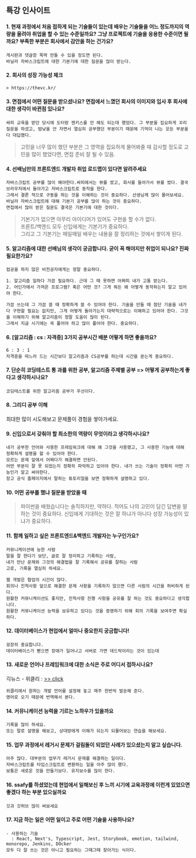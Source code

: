 ## 특강 인사이트

#### 1. 현재 과정에서 처음 접하게 되는 기술들이 있는데 배우는 기술들을 어느 정도까지의 역량을 올려야 취업을 할 수 있는 수준일까요? 그냥 프로젝트에 기술을 응용한 수준이면 될까요? 부족한 부분은 회사에서 감안을 하는 건가요?

    게시판과 댓글창 뚝딱 만들 수 있을 정도면 된다.
    바닐라 자바스크립트에 대한 기본기에 대한 질문을 많이 받는다.

#### 2. 회사의 성장 가능성 체크

    > https://thevc.kr/

#### 3. 면접에서 어떤 질문을 받으셨나요? 면접에서 느꼈던 회사의 이미지와 입사 후 회사에 대한 생각이 바뀐점 있나요?

    싸피 교육을 받던 당시에 도터랑 젠키스를 안 해도 되는데 했었다. 그 부분을 집요하게 꼬리질문을 하셨고, 밤낮을 안 자면서 열심히 공부했던 부분이기 때문에 기억이 나는 모든 부분을 다 대답했다.

> 고민을 너무 많이 했던 부분은 그 영역을 집요하게 물어봐줄 때 감사할 정도로 고민을 많이 했었다면, 면접 준비 잘 될 수 있음.

#### 4. 선배님만의 프론트엔드 개발자 취업 로드맵이 있다면 알려주세요

    자바스크립트 공부를 많이 해야한다.싸피에서는 뷰를 썼고, 회사를 들어가서 뷰를 썼다. 결국 브라우저에서 돌아가고 자바스크립트로 동작을 한다.
    그래서 결론 적으로 구동을 하는 것을 이해하는 것이 중요하다. 선생님께 많이 물어보세요.
    바닐라 자바스크립트에 대해 기본기 공부를 많이 하는 것이 중요하다.
    면접에서 많이 받은 질문도 결국은 기본기에 대한 것이다.

> 기본기가 없으면 아무리 아이디어가 있어도 구현을 할 수가 없다.\
> 프론트/백엔드 모두 신입에게는 기본기가 중요하다.\
> 그리고 그 기본기는 매일매일 배우는 내용을 잘 정리하는 것에서 쌓이게 된다.

#### 5. 알고리즘에 대한 선배님의 생각이 궁금합니다. 굳이 꼭 해야지만 취업이 되나요? 진짜 필요한가요?

    컴공을 하지 않은 비전공자에게는 정말 중요하다.

    1. 알고리즘 일하다 가끔 필요하다. 근데 그 때 못하면 어짜피 내가 고통 받는다.
    2. 어딘가에서 가져온 프로그램? 혹은 어떤 것? 그게 뭐든 왜 어떻게 동작하는지 알고 있어야 한다.

    가끔 쓰는데 그 가끔 쓸 때 정확하게 쓸 수 있어야 한다. 기술을 만들 때 첨단 기술을 내가 다 구현할 필요는 없지만, 그게 어떻게 돌아가는지 대략적으로는 이해하고 있어야 한다. 그것을 이해하기 위해 알고리즘이 정말 도움이 많이 된다.
    그래서 지금 시기에는 꼭 풀어야 하고 많이 풀어야 한다. 중요하다.

#### 6. [알고리즘 : cs : 자격증] 3가지 공부시간 배분 어떻게 하면 좋을까요?

    6 : 3 : 1
    자격증을 따느라 드는 시간보다 알고리즘과 CS공부를 하는데 시간을 쏟는게 중요하다.

#### 7. 단순히 코딩테스트 통 과를 위한 공부, 알고리즘 주제별 공부 => 어떻게 공부하는게 좋다고 생각하시나요?

    코딩테스트를 위한 알고리즘 공부가 우선이다.

#### 8. 그리디 공부 이해

최대한 많이 시도해보고 문제풀이 경험을 쌓아가세요.

#### 9. 신입으로서 갖춰야 할 최소한의 역량이 무엇이라고 생각하시나요?

    내가 공부한 언어와 사용한 프레임워크에 대해 왜 그것을 사용했고, 그 사용한 기능에 대해 정확하게 설명을 할 수 있어야 한다.
    모르는 문제 앞에서 어쩌다가 해결하면 안된다.
    어떤 부분이 잘 못 되었는지 정확히 파악하고 있어야 한다. 내가 쓰는 기술이 정확히 어떤 기능인가 알고 써야한다.
    장고 공식 홈페이지에서 말하는 튜토리얼을 보면 정확하게 설명하고 있다.

#### 10. 어떤 공부를 했냐 질문을 받았을 때

> 파이썬을 배웠습니다는 솔직하지만, 약하다.
> 적어도 나의 고민이 담긴 답변을 말하는 것이 중요하다.
> 신입에게 기대하는 것은 잘 하냐가 아니다 성장 가능성이 있냐가 중요하다.

#### 11. 함께 일하고 싶은 프론트엔드&백엔드 개발자는 누구인가요?

    커뮤니케이션에 능한 사람
    말을 잘 한다기 보단, 글로 잘 정리하고 기록하는 사람,
    내가 만난 문제와 그것의 해결법을 잘 기록해서 공유를 잘하는 사람
    고로, 기록을 열심히 하세요.

    웹 개발은 협업의 시간이 많다.
    회의나 진척사항 앞으로 해결한 문제 사항을 기록하지 않으면 다른 사람의 시간을 허비하게 된다.
    원활한 커뮤니케이션도 좋지만, 진척사항 진행 사항을 공유를 잘 하는 것도 중요하다고 생각합니다.
    원활한 커뮤니케이션 능력을 보유하고 있다는 것을 증명하기 위해 회의 기록을 보여주면 확실하다.

#### 12. 데이터베이스가 현업에서 얼마나 중요한지 궁금합니다!

    굉장히 중요합니다.
    데이터베이스가 뻗으면 장애가 일어나고 서버로 가면 데드락이라는 것이 있는데

#### 13. 새로운 언어나 프레임워크에 대한 소식은 주로 어디서 접하시나요?

긱뉴스 - 위클리 : [>> click](https://news.hada.io/)

```
위클리에서 원하는 개발 언어를 설정해 놓고 매주 한번씩 발송해 준다.
영어로 오기 때문에 번역해서 본다.
```

#### 14. 커뮤니케이션 능력을 기르는 노하우가 있을까요

    기록을 많이 하세요.
    또는 말로 설명을 해보고, 상대방에게 이해가 되는지 되물어보는 연습을 해보세요.

#### 15. 업무 과정에서 레거시 문제가 걸림돌이 되었던 사례가 있으셨는지 알고 싶습니다.

    아주 많다. 대부분의 업무가 레거시 문제를 해결하는 일이다.
    자바스크립트를 타입스크립트로 변환하는 일을 아주 많이 했다.
    보통은 새로운 것을 만들기보다. 유지보수를 많이 한다.

#### 16. ssafy를 하셨었는데 현업에서 일해보신 후 느끼 시기에 교육과정에 이런게 있었으면 좋겠다 하는 부분 있으실까요

    깃과 깃허브 많이 써보세요

#### 17. 지금 하는 일은 어떤 일이고 주로 어떤 기술을 사용하나요?

    - 사용하는 기술
      : React, Next's, Typescript, Jest, Storybook, emotion, tailwind, monorepo, Jenkins, DOcker
    모두 다 잘 쓰는 것은 아니고 필요하는 그때그때 찾아가는 식이다.

